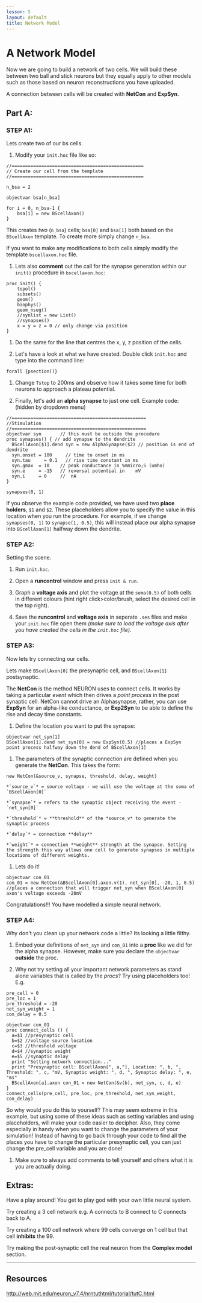 ```yaml
---
lesson: 5
layout: default
title: Network Model
---
```

# A Network Model
Now we are going to build a network of two cells. We will build these between two ball and stick neurons but they equally apply to other models such as those based on neuron reconstructions you have uploaded.

A connection between cells will be created with **NetCon** and **ExpSyn**.

## Part A:

### STEP A1:

Lets create two of our bs cells.

1. Modify your `init.hoc` file like so:

```
//=================================================
// Create our cell from the template
//=================================================

n_bsa = 2

objectvar bsa[n_bsa]

for i = 0, n_bsa-1 {
    bsa[i] = new BScellAxon()
}
```
This creates *two* (`n_bsa`) cells; `bsa[0]` and `bsa[1]` both based on the `BScellAxon` template. To create more simply change `n_bsa`.

If you want to make any modifications to both cells simply modify the template `bscellaxon.hoc` file.

1. Lets also **comment** out the call for the synapse generation within our `init()` procedure in `bscellaxon.hoc`:
```
proc init() {
    topol()
    subsets()
    geom()
    biophys()
    geom_nseg()
    //synlist = new List()
    //synapses()
    x = y = z = 0 // only change via position
}
```

1. Do the same for the line that centres the x, y, z position of the cells.

1. Let's have a look at what we have created. Double click `init.hoc` and type  into the command line:
```
forall {psection()}
```

1. Change `Tstop` to 200ms and observe how it takes some time for both neurons to approach a plateau potential.

1. Finally, let's add an **alpha synapse** to just one cell.
Example code: (hidden by dropdown menu)

```
//==================================================
//Stimulation
//==================================================
objectvar syn       // this must be outside the procedure
proc synapses() { // add synapse to the dendrite
  BScellAxon[$1].dend syn = new AlphaSynapse($2) // position is end of dendrite
  syn.onset = 100     // time to onset in ms
  syn.tau	  = 0.1   // rise time constant in ms
  syn.gmax  = 10    // peak conductance	in %mmicro;S (umho)
  syn.e	    = -15   // reversal potential in	mV
  syn.i     = 0     //	nA
}

synapses(0, 1)

```


If you observe the example code provided, we have used two **place holders**, `$1` and `$2`. These placeholders allow you to specify the value in this location when you run the procedure. For example, if we change `synapses(0, 1)` to `synapse(1, 0.5)`, this will instead place our alpha synapse into `BScellAxon[1]` halfway down the dendrite.

### STEP A2:
Setting the scene.
1. Run `init.hoc`.

2. Open a **runcontrol** window and press `init & run`.

3. Graph a **voltage axis** and plot the voltage at the `soma(0.5)` of both cells in different colours (hint right click>color/brush, select the desired cell in the top right).

4. Save the **runcontrol** and **voltage axis** in seperate `.ses` files and make your `init.hoc` file open them *(make sure to load the voltage axis after you have created the cells in the `init.hoc` file)*.

### STEP A3:
Now lets try connecting our cells.

Lets make `BScellAxon[0]` the presynaptic cell, and `BScellAxon[1]` postsynaptic.

The **NetCon** is the method NEURON uses to connect cells. It works by taking a particular *event* which then drives a *point process* in the post synaptic cell. NetCon cannot drive an Alphasynapse, rather, you can use **ExpSyn** for an alpha-like conductance, or **Exp2Syn** to be able to define the rise and decay time constants.

1. Define the location you want to put the synapse:

```
objectvar net_syn[1]
BScellAxon[1].dend net_syn[0] = new ExpSyn(0.5) //places a ExpSyn point process halfway down the dend of BScellAxon[1]
```

1. The parameters of the synaptic connection are defined when you generate the **NetCon**. This takes the form:
```
new NetCon(&source_v, synapse, threshold, delay, weight)
```
    *`source_v`* = source voltage - we will use the voltage at the soma of `BScellAxon[0]`

    *`synapse`* = refers to the synaptic object receiving the event - `net_syn[0]`

    *`threshold`* = **threshold** of the *source_v* to generate the synaptic process

    *`delay`* = connection **delay**

    *`weight`* = connection **weight** strength at the synapse. Setting the strength this way allows one cell to generate synapses in multiple locations of different weights.

1. Lets do it!

```
objectvar con_01
con_01 = new NetCon(&BScellAxon[0].axon.v(1), net_syn[0], -20, 1, 0.5) //places a connection that will trigger net_syn when BScellAxon[0] axon's voltage exceeds -20mV

```

Congratulations!!! You have modelled a simple neural network.

### STEP A4:

Why don't you clean up your network code a little? Its looking a little filthy.

1. Embed your definitions of `net_syn` and `con_01` into a **proc** like we did for the alpha synapse. However, make sure you declare the `objectvar` **outside** the proc.

1. Why not try setting all your important network parameters as stand alone variables that is called by the *procs*? Try using placeholders too! E.g.

```
pre_cell = 0
pre_loc = 1
pre_threshold = -20
net_syn_weight = 1
con_delay = 0.5

objectvar con_01
proc connect_cells () {
  a=$1 //presynaptic cell
  b=$2 //voltage source location
  c=$3 //threshold voltage
  d=$4 //synaptic weight
  e=$5 //synaptic delay
  print "Setting network connection..."
  print "Presynaptic cell: BScellAxon[", a,"], Location: ", b, ", Threshold: ", c, "mV, Synaptic weight: ", d, ", Synaptic delay: ", e, "ms"
  BScellAxon[a].axon con_01 = new NetCon(&v(b), net_syn, c, d, e)
}
connect_cells(pre_cell, pre_loc, pre_threshold, net_syn_weight, con_delay)
```

So why would you do this to yourself? This may seem extreme in this example, but using some of these ideas such as setting variables and using placeholders, will make your code easier to decipher. Also, they come especially in handy when you want to change the parameters of your simulation! Instead of having to go back through your code to find all the places you have to change the particular presynaptic cell, you can just change the pre_cell variable and you are done!

1. Make sure to always add comments to tell yourself and others what it is you are actually doing.  

## Extras:

Have a play around! You get to play god with your own little neural system.

Try creating a 3 cell network e.g. A connects to B connect to C connects back to A.

Try creating a 100 cell network where 99 cells converge on 1 cell but that cell **inhibits** the 99.

Try making the post-synaptic cell the real neuron from the **Complex model** section.

--------

## Resources
http://web.mit.edu/neuron_v7.4/nrntuthtml/tutorial/tutC.html
